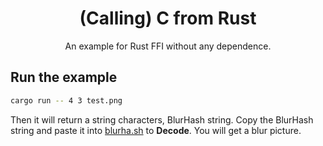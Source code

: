 <div align="center">
    <h1>(Calling) C from Rust</h1>
    <p>An example for Rust FFI without any dependence.</p>
</div>

## Run the example

```bash
cargo run -- 4 3 test.png
```

Then it will return a string characters, BlurHash string.
Copy the BlurHash string and paste it into [blurha.sh](https://blurha.sh) to **Decode**.
You will get a blur picture.
